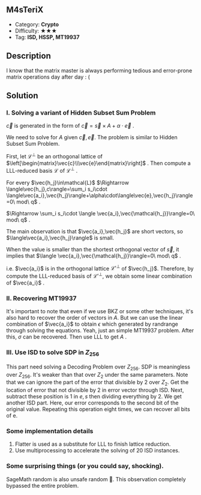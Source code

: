 ## M4sTeriX

+ Category: **Crypto**
+ Difficulty: ★★★
+ Tag: **ISD, HSSP, MT19937**

## Description

I know that the matrix master is always performing tedious and error-prone matrix operations day after day : (

## Solution

### I. Solving a variant of  Hidden Subset Sum Problem

$\vec{c}$ is generated in the form of $\vec{c} = \vec{s}\times A+\alpha\cdot \vec{e}$ .

We need to solve for $A$ given $\vec{c},\vec{e}$. The problem is similar to Hidden Subset Sum Problem.

First, let $\mathcal{L}^\bot$ be an orthogonal lattice  of $\left[\begin{matrix}\vec{c}\\\vec{e}\end{matrix}\right]$ . Then compute a LLL-reduced basis $\mathcal{L}$ of $\mathcal{L}^\bot$ .

For every $\vec{h_j}\in\mathcal{L}$ $\Rightarrow \langle\vec{h_j},c\rangle=\sum_i s_i\cdot \langle\vec{a_i},\vec{h_j}\rangle+\alpha\cdot\langle\vec{e},\vec{h_j}\rangle=0\ mod\ q$ .

$\Rightarrow \sum_i s_i\cdot \langle \vec{a_i},\vec{\mathcal{h_j}}\rangle=0\ mod\ q$ .

The main observation is that $\vec{a_i},\vec{h_j}$ are short vectors, so $\langle\vec{a_i},\vec{h_j}\rangle$ is small.

When the value is smaller than the shortest orthogonal vector of $\vec{s}$, it implies that $\langle \vec{a_i},\vec{\mathcal{h_j}}\rangle=0\ mod\ q$ .

i.e. $\vec{a_i}$ is in the orthogonal lattice $\mathcal{L'}^\bot$ of $\vec{h_j}$. Therefore, by compute the LLL-reduced basis of $\mathcal{L'}^\bot$, we obtain some linear combination of $\vec{a_i}$ .

### II. Recovering MT19937

It's important to note that even if we use BKZ or some other techniques, it's also hard to recover the order of vectors in $A$. But we can use the linear combination of $\vec{a_i}$ to obtain $\epsilon$ which generated by randrange  through solving the equations. Yeah, just an simple MT19937 problem. After this, $\sigma$ can be recovered. Then use LLL to get $A$ .

### III. Use ISD to solve SDP in $Z_{256}$

This part need solving a Decoding Problem over $Z_{256}$. SDP is meaningless over $Z_{256}$. It's weaker than that over $Z_2$ under the same parameters. Note that we can ignore the part of the error that divisible by 2 over $Z_2$. Get the location of error that not divisible by 2 in error vector through ISD. Next, subtract these position is 1 in $e,s$ then dividing everything by 2. We get another ISD part. Here, our error corresponds to the second bit of the original value. Repeating this operation eight times, we can recover all bits of e.

### Some implementation details

1. Flatter is used as a substitute for LLL to finish lattice reduction.
2. Use multiprocessing to accelerate the solving of 20 ISD instances.

### Some surprising things (or you could say, shocking).

SageMath random is also unsafe random 🤯. This observation completely bypassed the entire problem.
